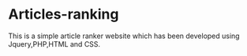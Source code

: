 # Articles-ranking

This is a simple article ranker website which has been developed using Jquery,PHP,HTML and CSS.
